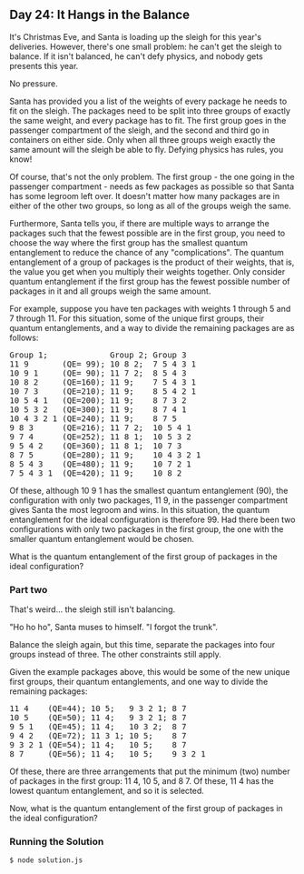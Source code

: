 ## Day 24: It Hangs in the Balance

It's Christmas Eve, and Santa is loading up the sleigh for this year's deliveries.
However, there's one small problem: he can't get the sleigh to balance. If it isn't
balanced, he can't defy physics, and nobody gets presents this year.

No pressure.

Santa has provided you a list of the weights of every package he needs to fit on the sleigh.
The packages need to be split into three groups of exactly the same weight, and every package
has to fit. The first group goes in the passenger compartment of the sleigh, and the second
and third go in containers on either side. Only when all three groups weigh exactly the same
amount will the sleigh be able to fly. Defying physics has rules, you know!

Of course, that's not the only problem. The first group - the one going in the passenger
compartment - needs as few packages as possible so that Santa has some legroom left over.
It doesn't matter how many packages are in either of the other two groups, so long as all
of the groups weigh the same.

Furthermore, Santa tells you, if there are multiple ways to arrange the packages such that
the fewest possible are in the first group, you need to choose the way where the first
group has the smallest quantum entanglement to reduce the chance of any "complications".
The quantum entanglement of a group of packages is the product of their weights, that is,
the value you get when you multiply their weights together. Only consider quantum entanglement
if the first group has the fewest possible number of packages in it and all groups weigh
the same amount.

For example, suppose you have ten packages with weights 1 through 5 and 7 through 11.
For this situation, some of the unique first groups, their quantum entanglements,
and a way to divide the remaining packages are as follows:

<pre>
Group 1;             Group 2; Group 3
11 9       (QE= 99); 10 8 2;  7 5 4 3 1
10 9 1     (QE= 90); 11 7 2;  8 5 4 3
10 8 2     (QE=160); 11 9;    7 5 4 3 1
10 7 3     (QE=210); 11 9;    8 5 4 2 1
10 5 4 1   (QE=200); 11 9;    8 7 3 2
10 5 3 2   (QE=300); 11 9;    8 7 4 1
10 4 3 2 1 (QE=240); 11 9;    8 7 5
9 8 3      (QE=216); 11 7 2;  10 5 4 1
9 7 4      (QE=252); 11 8 1;  10 5 3 2
9 5 4 2    (QE=360); 11 8 1;  10 7 3
8 7 5      (QE=280); 11 9;    10 4 3 2 1
8 5 4 3    (QE=480); 11 9;    10 7 2 1
7 5 4 3 1  (QE=420); 11 9;    10 8 2
</pre>

Of these, although 10 9 1 has the smallest quantum entanglement (90), the configuration with
only two packages, 11 9, in the passenger compartment gives Santa the most legroom and wins.
In this situation, the quantum entanglement for the ideal configuration is therefore 99. Had
there been two configurations with only two packages in the first group, the one with the
smaller quantum entanglement would be chosen.

What is the quantum entanglement of the first group of packages in the ideal configuration?

### Part two

That's weird... the sleigh still isn't balancing.

"Ho ho ho", Santa muses to himself. "I forgot the trunk".

Balance the sleigh again, but this time, separate the packages into four groups instead of
three. The other constraints still apply.

Given the example packages above, this would be some of the new unique first groups, their
quantum entanglements, and one way to divide the remaining packages:

<pre>
11 4    (QE=44); 10 5;   9 3 2 1; 8 7
10 5    (QE=50); 11 4;   9 3 2 1; 8 7
9 5 1   (QE=45); 11 4;   10 3 2;  8 7
9 4 2   (QE=72); 11 3 1; 10 5;    8 7
9 3 2 1 (QE=54); 11 4;   10 5;    8 7
8 7     (QE=56); 11 4;   10 5;    9 3 2 1
</pre>

Of these, there are three arrangements that put the minimum (two) number of packages in the first
group: 11 4, 10 5, and 8 7. Of these, 11 4 has the lowest quantum entanglement, and so it is selected.

Now, what is the quantum entanglement of the first group of packages in the ideal configuration?

### Running the Solution

    $ node solution.js
